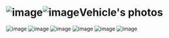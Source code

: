 ![image](https://github.com/user-attachments/assets/5685db62-8e73-4c21-93b4-57406c785bd0)![image](https://github.com/user-attachments/assets/d36ffc7f-ab60-4960-ba9a-92c22d373d7a)Vehicle's photos
==========

![image](https://github.com/user-attachments/assets/9f896ea6-5af8-4748-af60-a7a1ca5fd71b)
![image](https://github.com/user-attachments/assets/dc5c414b-5bbc-404e-b302-c5fd8a6d85ab)
![image](https://github.com/user-attachments/assets/be14f058-7f79-40f4-b5c3-acf1b5ffddf7)
![image](https://github.com/user-attachments/assets/7b2930a3-ab0a-4195-b1c1-d4f47458a7c1)
![image](https://github.com/user-attachments/assets/5d2a53b0-3928-4af9-8783-51d97ce81917)
![image](https://github.com/user-attachments/assets/e18f352a-376d-4157-a2b5-a3bd49ef1d93)
